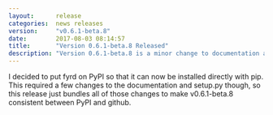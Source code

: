 ```yaml
---
layout:      release
categories:  news releases
version:     "v0.6.1-beta.8"
date:        2017-08-03 08:14:57
title:       "Version 0.6.1-beta.8 Released"
description: "Version 0.6.1-beta.8 is a minor change to documentation and packaging"
---
```


I decided to put fyrd on PyPI so that it can now be installed directly with
pip. This required a few changes to the documentation and setup.py though, so
this release just bundles all of those changes to make v0.6.1-beta.8 consistent
between PyPI and github.
